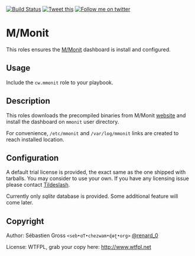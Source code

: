 <!--

---
lang: american
---
-->

[![Build Status](https://travis-ci.org/cw-ansible/cw.mmonit.svg?branch=master)](https://travis-ci.org/cw-ansible/cw.mmonit)
[![Tweet this](http://img.shields.io/badge/%20-Tweet-00aced.svg)](https://twitter.com/intent/tweet?tw_p=tweetbutton&via=renard_0&url=https%3A%2F%2Fgithub.com%2Fcw-ansible%2Fcw.mmonit&text=Install%20and%20configure%20M%2F%23Monit%20using%20%23Ansible.)
[![Follow me on twitter](http://img.shields.io/badge/Twitter-Follow-00aced.svg)](https://twitter.com/intent/follow?region=follow_link&screen_name=renard_0&tw_p=followbutton)


# M/Monit

This roles ensures the [M/Monit](http://mmonit.com/) dashboard is install and
configured.
 
## Usage

Include the `cw.mmonit` role to your playbook.

## Description

This roles downloads the precompiled binaries from M/Monit
[website](http://mmonit.com/download) and install the dashboard on `mmonit`
user directory.

For convenience, `/etc/mmonit` and `/var/log/mmonit` links are created to
reach installed location.

## Configuration

A default trial license is provided, the exact same as the one shipped with
tarballs. You may consider to use your own. If you have any licensing issue
please contact [Tildeslash](http://mmonit.com/contact/).

Currently only *sqlite* database is provided. Some additional feature will
come later.


## Copyright

Author: Sébastien Gross `<seb•ɑƬ•chezwam•ɖɵʈ•org>` [@renard_0](https://twitter.com/renard_0)

License: WTFPL, grab your copy here: http://www.wtfpl.net
